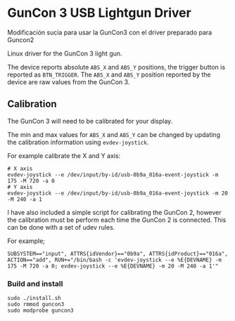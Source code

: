 # GunCon 3 USB Lightgun Driver
Modificación sucia para usar la GunCon3 con el driver preparado para Guncon2

Linux driver for the GunCon 3 light gun.

The device reports absolute `ABS_X` and `ABS_Y` positions, the trigger button is reported as `BTN_TRIGGER`. The `ABS_X` and `ABS_Y` position reported by the device are raw values from the GunCon 3. 

## Calibration

The GunCon 3 will need to be calibrated for your display.

The min and max values for `ABS_X` and `ABS_Y` can be changed by updating the calibration information using `evdev-joystick`.

For example calibrate the X and Y axis:

```shell
# X axis
evdev-joystick --e /dev/input/by-id/usb-0b9a_016a-event-joystick -m 175 -M 720 -a 0
# Y axis
evdev-joystick --e /dev/input/by-id/usb-0b9a_016a-event-joystick -m 20 -M 240 -a 1
```

I have also included a simple script for calibrating the GunCon 2, however the calibration must be perform each time the GunCon 2 is connected. This can be done with a set of udev rules. 

For example;
```
SUBSYSTEM=="input", ATTRS{idVendor}=="0b9a", ATTRS{idProduct}=="016a", ACTION=="add", RUN+="/bin/bash -c 'evdev-joystick --e %E{DEVNAME} -m 175 -M 720 -a 0; evdev-joystick --e %E{DEVNAME} -m 20 -M 240 -a 1'"
```

### Build and install

```shell
sudo ./install.sh
sudo rmmod guncon3
sudo modprobe guncon3
```
